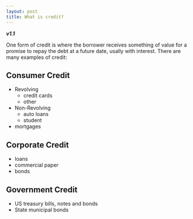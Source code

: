 ```yaml
---
layout: post
title: What is credit? 
---
```


**_v1.1_**

One form of credit is where the borrower receives something of value for a promise to repay the debt at a future date, usally with interest. There are many examples of credit:

## Consumer Credit

- Revolving
  - credit cards
  - other
- Non-Revolving
  - auto loans
  - student
- mortgages

## Corporate Credit

- loans
- commercial paper
- bonds

## Government Credit

- US treasury bills, notes and bonds
- State municipal bonds
